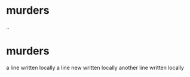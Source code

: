 # murders
..
# murders
a line written locally
a line new written locally
another line written locally